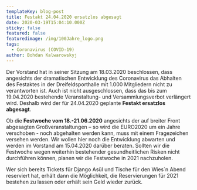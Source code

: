 ```yaml
---
templateKey: blog-post
title: Festakt 24.04.2020 ersatzlos abgesagt
date: 2020-03-19T15:04:10.000Z
sticky: false
featured: false
featuredimage: /img/100Jahre_logo.png
tags:
  - Coronavirus (COVID-19)
author: Bohdan Kalwarowskyj
---
```

Der Vorstand hat in seiner Sitzung am 18.03.2020 beschlossen, dass angesichts der dramatischen Entwicklung des Coronavirus das Abhalten des Festaktes in der Dreifeldsporthalle mit 1.000 Mitgliedern nicht zu verantworten ist. Auch ist nicht ausgeschlossen, dass das bis zum 19.04.2020 bestehende Veranstaltung- und Versammlungsverbot verlängert wird. Deshalb wird der für 24.04.2020 geplante **Festakt ersatzlos abgesagt**.
 
Ob die **Festwoche vom 18.-21.06.2020** angesichts der auf breiter Front abgesagten Großveranstaltungen – so wird die EURO2020 um ein Jahre verschoben - noch abgehalten werden kann, muss mit einem Fragezeichen versehen werden. Wir wollen hier noch die Entwicklung abwarten und werden im Vorstand am 15.04.2020 darüber beraten. Sollten wir die Festwoche wegen weiterhin bestehender gesundheitlichen Risken nicht durchführen können, planen wir die Festwoche in 2021 nachzuholen.
 
Wer sich bereits Tickets für Django Asül und Tische für den Wies`n Abend reserviert hat, erhält dann die Möglichkeit, die Reservierungen für 2021 bestehen zu lassen oder erhält sein Geld wieder zurück.  
